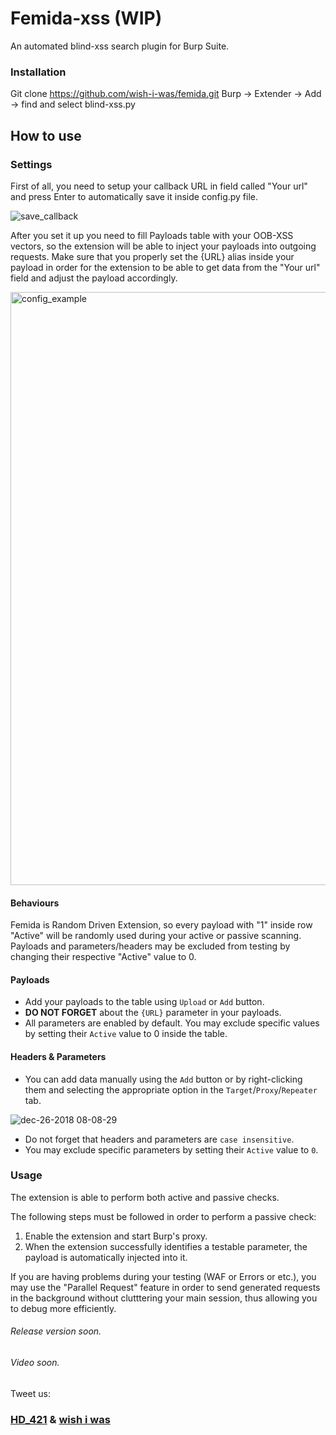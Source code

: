 # Femida-xss (WIP)

An automated blind-xss search plugin for Burp Suite.

### Installation
Git clone https://github.com/wish-i-was/femida.git
Burp -> Extender -> Add -> find and select blind-xss.py

## How to use

### Settings

First of all, you need to setup your callback URL in field called "Your url" and press Enter to automatically save it inside config.py file.

![save_callback](https://user-images.githubusercontent.com/9287220/51000574-9e546f00-153e-11e9-8af1-e4662194a1ec.gif)

After you set it up you need to fill Payloads table with your OOB-XSS vectors, so the extension will be able to inject your payloads into outgoing requests. Make sure that you properly set the {URL} alias inside your payload in order for the extension to be able to get data from the "Your url" field and adjust the payload accordingly.

<img width="949" alt="config_example" src="https://user-images.githubusercontent.com/9287220/51000523-706f2a80-153e-11e9-8f8a-138cc257a482.png">

#### Behaviours
Femida is Random Driven Extension, so every payload with "1" inside row "Active" will be randomly used during your active or passive scanning. Payloads and parameters/headers may be excluded from testing by changing their respective "Active" value to 0.

#### Payloads
- Add your payloads to the table using `Upload` or `Add` button.
- **DO NOT FORGET** about the `{URL}` parameter in your payloads.
- All parameters are enabled by default. You may exclude specific values by setting their `Active` value to 0 inside the table.

#### Headers & Parameters
- You can add data manually using the `Add` button or by right-clicking them and selecting the appropriate option in the `Target`/`Proxy`/`Repeater` tab.

![dec-26-2018 08-08-29](https://user-images.githubusercontent.com/9287220/51000531-782ecf00-153e-11e9-8b15-dec6b8ca87d9.gif)
- Do not forget that headers and parameters are `case insensitive`.
- You may exclude specific parameters by setting their `Active` value to `0`.

### Usage
The extension is able to perform both active and passive checks.

The following steps must be followed in order to perform a passive check:
1. Enable the extension and start Burp's proxy. 
1. When the extension successfully identifies a testable parameter, the payload is automatically injected into it.

If you are having problems during your testing (WAF or Errors or etc.), you may use the "Parallel Request" feature in order to send generated requests in the background without clutttering your main session, thus allowing you to debug more efficiently.

###### Release version soon.
###### Video soon.

Tweet us:
### [HD_421](https://twitter.com/hd_421) & [wish i was](https://twitter.com/wish_iwas)
